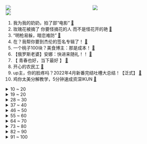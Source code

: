 <div >
	<a style="float:left;width:55%;" href = "https://github.com/anuraghazra/github-readme-stats">
	 <img src = "https://github-readme-stats.vercel.app/api?username=iuuuuuaena&theme=buefy&show_icons=true"/>
	</a>
	<a  style="float:right;width:45%" href = "https://github.com/anuraghazra/github-readme-stats">
	 <img  src="https://github-readme-stats.vercel.app/api/top-langs/?username=anuraghazra&layout=compact"/>
	</a>
	</div>

[![](https://img.shields.io/badge/jxd-@jxdgogogo.xyz-yellowgreen.svg)](https://www.jxdgogogo.xyz)<br>
1. 我为我的奶奶，拍了部“电影” [:link:](//www.bilibili.com/video/BV13Y4y1n76t) <br>
2. 玫瑰花被摘了 你要怪摘花的人 而不是怪花开的艳 [:link:](//www.bilibili.com/video/BV14L4y1w7S2) <br>
3. “明枪易躲，暗恋难防” [:link:](//www.bilibili.com/video/BV17B4y1i7YF) <br>
4. 在？我帮你要到杰伦的签名专辑了！ [:link:](//www.bilibili.com/video/BV1734y1s7sC) <br>
5. 一个桃子100块？美食博主：那是成本！ [:link:](//www.bilibili.com/video/BV1Da411X7jS) <br>
6. 【俄罗斯老婆】安娜：快进来随礼！！ [:link:](//www.bilibili.com/video/BV1sY4y1E7qP) <br>
7. 【  青春也好，当下最好  】 [:link:](//www.bilibili.com/video/BV1xa411X7Xr) <br>
8. 开心的农民工 [:link:](//www.bilibili.com/video/BV16t4y1871x) <br>
9. up主，你的脸疼吗？2022年4月新番完结吐槽大总结！【泛式】 [:link:](//www.bilibili.com/video/BV1PB4y1i7KA) <br>
10. 鸡你太美分解教学，5分钟速成资深IKUN [:link:](//www.bilibili.com/video/BV1oN4y1u723) <br>
<details>
<summary>10 ~ 20</summary>

11. 《原神》提瓦特风尚·衣装PV - 幕夜暗像 [:link:](//www.bilibili.com/video/BV1rt4y1t7HC) <br>
12. 2年了，竟然还有人不知道~ [:link:](//www.bilibili.com/video/BV14G411x7uU) <br>
13. 恋爱十年竟然同天生日，我送她这个当作生日礼物？？ [:link:](//www.bilibili.com/video/BV1o3411F7jh) <br>
14. 汤姆到底有多少条命?那些汤姆的奇葩死法！ [:link:](//www.bilibili.com/video/BV1dG411s7ta) <br>
15. 只需要三种材料就可以做情窦初开又再开的冰山熔岩，结尾有些话想对b站的笨不溜秋蛋说 [:link:](//www.bilibili.com/video/BV16v4y1u7Nt) <br>
16. 她 才是我整个生活的光 [:link:](//www.bilibili.com/video/BV12W4y1z79D) <br>
17. 画风突变！宋江：用魔法打败魔法！《水浒传》P28 [:link:](//www.bilibili.com/video/BV1y34y1p7j7) <br>
18. 小县城婚礼｜在与我同岁的乡下老房子出嫁 [:link:](//www.bilibili.com/video/BV1734y1s7V6) <br>
19. 莉⚡你⚡太⚡美⚡ [:link:](//www.bilibili.com/video/BV1VN4y1g7xG) <br>
</details>
<details>
<summary>19 ~ 20</summary>

20. 我妈真的很严格 [:link:](//www.bilibili.com/video/BV1wa411x77C) <br>
21. 我用高中心态读了两年大学才明白的事情… [:link:](//www.bilibili.com/video/BV1Qf4y1o7qB) <br>
22. 这小狗它说：~~~ [:link:](//www.bilibili.com/video/BV1Ha411X7no) <br>
23. 佳人【于文文唐诗逸张蔷赵梦刘恋】 [:link:](//www.bilibili.com/video/BV1LW4y1z74P) <br>
24. 雪莲负责人：雪莲5毛一包13年未涨价，“赚不到很多钱 更多是情怀” [:link:](//www.bilibili.com/video/BV1mt4y1t7fZ) <br>
25. 【Minecraft】世界首个纯红石神经网络！真正的红石人工智能(中文/English)(4K) [:link:](//www.bilibili.com/video/BV1yv4y1u7ZX) <br>
26. 没有人会喜欢夏天的 [:link:](//www.bilibili.com/video/BV1zT41137tG) <br>
27. 童年雪糕，但是拟人 [:link:](//www.bilibili.com/video/BV1CU4y1Q7CR) <br>
28. 雪莲文学是什么梗【梗指南】 [:link:](//www.bilibili.com/video/BV1kt4y187Uh) <br>
</details>
<details>
<summary>28 ~ 30</summary>

29. 我绵良绵影只想过平静的生活（jojo不灭钻石op还原） [:link:](//www.bilibili.com/video/BV18t4y1t7J9) <br>
30. r̵͎̟̰͓̄̈̔̌̆̌̋͌̽̇͛͒e̶̲͓̠͖̠̝͕͍͙̗̳̊̃͑͑̾͂͒d҉͍̟͖͎̜̟͓̗̤͂͌̄͊̈    【oc|原创动画】毕设概念.但还没毕业 [:link:](//www.bilibili.com/video/BV1mW4y1z7a3) <br>
31. 大学真不是你想的那样... [:link:](//www.bilibili.com/video/BV1yZ4y1a7vg) <br>
32. 体态大师：肋骨突出、骨盆前倾、颈椎反弓、肩膀内扣，你想象不到的根本原因 [:link:](//www.bilibili.com/video/BV1aY4y1n7Re) <br>
33. 【大福】圣主都来我这里进货 我做了一套会亮的符咒键帽 [:link:](//www.bilibili.com/video/BV1d34y1H7Fq) <br>
34. 耗时2天，剥1000只虾，只为这碗面中爱马仕 [:link:](//www.bilibili.com/video/BV1kS4y1p7a7) <br>
35. 星星点灯【王心凌张天爱蔡卓妍钟欣潼吴谨言】 [:link:](//www.bilibili.com/video/BV1oU4y1Q71b) <br>
36. 你摔了一跤就会吹Despacito了是吧？？ [:link:](//www.bilibili.com/video/BV1JZ4y1e7CF) <br>
37. 沉浸定格式拼搭乐高梵高，我是尽力了，梵高你自己看看吧 [:link:](//www.bilibili.com/video/BV1tv4y1u7QR) <br>
</details>
<details>
<summary>37 ~ 40</summary>

38. 疯了！好吃到疯了【会爆汁的鸡肉丸】真是超简单，周末就给家人试试吧！ [:link:](//www.bilibili.com/video/BV1Aa411s7Mx) <br>
39. 【罗翔】香烟能不能寄？不知者可以免责吗？ [:link:](//www.bilibili.com/video/BV1zL4y1w7pj) <br>
40. 香港·买买提这个名字是一位新疆爸爸对祖国的爱最直接的表达 #庆祝香港回归25周年 [:link:](//www.bilibili.com/video/BV1dG411s7Ci) <br>
41. 做了两年的up主，终于拥有了梦想中的工作室！ [:link:](//www.bilibili.com/video/BV1FT411G7x3) <br>
42. 我和女朋友，被房贷改变的这三年 [:link:](//www.bilibili.com/video/BV1Ca411W7v9) <br>
43. 谁能拒绝在越来越热的夏天，来一杯快乐无限的冰红茶！酸甜爽口，冰冰凉凉！喝一口透心凉，比买的还要好喝！夏日必喝冷饮，我投冰红茶！ [:link:](//www.bilibili.com/video/BV1vU4y1Q7bi) <br>
44. 嘎子：看好了！小夫是这样用的才对！ [:link:](//www.bilibili.com/video/BV1vU4y1S7ds) <br>
45. 七月首跳｜新操《水手怕水》 [:link:](//www.bilibili.com/video/BV1NW4y167a1) <br>
46. 销冠是如何让不想买东西的人回心转意的，也许是从你进门的那一刻起！！ [:link:](//www.bilibili.com/video/BV19W4y1z7Tt) <br>
</details>
<details>
<summary>46 ~ 50</summary>

47. 【俄罗斯街拍P3】回眸一笑击中了我的...心巴 | Semkavkvadrate [:link:](//www.bilibili.com/video/BV1ZB4y1p7M3) <br>
48. ⚡三 摇 嘲 讽⚡ [:link:](//www.bilibili.com/video/BV1pZ4y1e7Kv) <br>
49. 这一天天的，怎么就那么能演呢？ [:link:](//www.bilibili.com/video/BV1pW4y1z7vE) <br>
50. 请以你的名字呼唤我 [:link:](//www.bilibili.com/video/BV1bW4y1z7fb) <br>
51. 再也不怕没零食吃了 [:link:](//www.bilibili.com/video/BV1VB4y1W7gP) <br>
52. 熊出没，但是⚡电⚡摇... [:link:](//www.bilibili.com/video/BV14S4y1p7s9) <br>
53. 终于等到周杰伦 [:link:](//www.bilibili.com/video/BV1uG411x7Y9) <br>
54. 宝我今天签协议了什么协议？对你的一心一意 [:link:](//www.bilibili.com/video/BV1VN4y1g7a4) <br>
55. 《狗 头 吧 主》 [:link:](//www.bilibili.com/video/BV1BU4y1Q7ic) <br>
</details>
<details>
<summary>55 ~ 60</summary>

56. 踢出了打羽毛球的感觉，我打羽毛球也没这酷，为自己加油！！！ [:link:](//www.bilibili.com/video/BV1994y197MJ) <br>
57. 45元2斤蓝莓，烤鸡烧肉铺在松针上，云南的菜市场也太好逛了！ [:link:](//www.bilibili.com/video/BV16G411x78S) <br>
58. 结婚两年后，第一次分！开！旅！行！ [:link:](//www.bilibili.com/video/BV1594y1R7LJ) <br>
59. 印度街头甘蔗汁，好久没喝了。 [:link:](//www.bilibili.com/video/BV1RW4y1z7VL) <br>
60. 我跟着边境民警一起体验了他们的生活！有笑也有泪！ [:link:](//www.bilibili.com/video/BV17B4y1B7ZG) <br>
61. “我要跟我最好的朋友出去玩！” [:link:](//www.bilibili.com/video/BV18B4y1W7b3) <br>
62. 网易云看后不再网抑云 [:link:](//www.bilibili.com/video/BV1GT41137en) <br>
63. 谁叫我宠你们呢 [:link:](//www.bilibili.com/video/BV1f3411w73b) <br>
64. 当医生看到你的历史记录… [:link:](//www.bilibili.com/video/BV1T94y1R7i8) <br>
</details>
<details>
<summary>64 ~ 70</summary>

65. 【屠洪刚】《精忠报国》经典重献，致敬每一位爱国英雄！ [:link:](//www.bilibili.com/video/BV1bB4y1W72X) <br>
66. “雪糕刺客”？这些天价网红雪糕吃起来究竟怎样？#第六弹！ [:link:](//www.bilibili.com/video/BV1D3411w7w6) <br>
67. 【间谍过家家】上 任 鹅 城 [:link:](//www.bilibili.com/video/BV1pB4y1i71q) <br>
68. 据说把水杯放在床垫上，怎么蹦也不会倒！这是真的吗？最后小伙一个大跳，鸡蛋都没碎？ [:link:](//www.bilibili.com/video/BV1cN4y1g7d7) <br>
69. “2块钱的雪糕不可能这么可爱！！” [:link:](//www.bilibili.com/video/BV1vv4y1u7pK) <br>
70. 配音比赛视频 别赞  怕被同学发现 [:link:](//www.bilibili.com/video/BV1W3411w7Ww) <br>
71. “以后”您的容颜会有人记住的 [:link:](//www.bilibili.com/video/BV1eS4y1p7Aj) <br>
72. 【半佛】MBTI容易自己骗自己 [:link:](//www.bilibili.com/video/BV1aY4y1n7gA) <br>
73. 东三省的差异到底在哪？？ [:link:](//www.bilibili.com/video/BV1CB4y1W7nD) <br>
</details>
<details>
<summary>73 ~ 80</summary>

74. 贵州岜沙｜生于自然，归于自然 [:link:](//www.bilibili.com/video/BV1r3411w7iP) <br>
75. 这一仗，他输得尸骨无存！《黑袍纠察队》大结局—祖国人之死 [:link:](//www.bilibili.com/video/BV1YY4y1n7hT) <br>
76. 是个男孩斤六两 [:link:](//www.bilibili.com/video/BV1EZ4y1e7SC) <br>
77. 雪  王  找  茬  ，但遇到了刺客！ [:link:](//www.bilibili.com/video/BV12a411H7Um) <br>
78. 出门旅游，突然被电视台抓去采访....... [:link:](//www.bilibili.com/video/BV1rY4y1n7YF) <br>
79. 【奥特银河格斗3吐槽】从现在开始我将一次不死并且超神！ [:link:](//www.bilibili.com/video/BV1cY411K7Qd) <br>
80. 很遗憾得告诉大家，张欣怡东东他们这样子对我   我也没有办法…. [:link:](//www.bilibili.com/video/BV1cG411x79j) <br>
81. 【周大侠】扎下马步我不摇晃~ [:link:](//www.bilibili.com/video/BV1Cv4y1u7Zq) <br>
82. 力元君卖口罩 [:link:](//www.bilibili.com/video/BV1eT411u7Ki) <br>
</details>
<details>
<summary>82 ~ 90</summary>

83. 一看就会 [:link:](//www.bilibili.com/video/BV1LY411N7xR) <br>
84. 【迪卢克皮肤】我宣布，这个待机动作值回票价 [:link:](//www.bilibili.com/video/BV1Xv4y1T7aT) <br>
85. 【盘个生意】卖奥特曼卡片，能挣钱吗？ [:link:](//www.bilibili.com/video/BV1LS4y1p7Vw) <br>
86. 广告，但是打码丨高清变装合集 [:link:](//www.bilibili.com/video/BV1eU4y1S7a7) <br>
87. 第一次给男朋友化妆，没想到... [:link:](//www.bilibili.com/video/BV1BS4y1n7q4) <br>
88. 为什么打穿地壳一定要在海底？【汪品先院士】 [:link:](//www.bilibili.com/video/BV113411w7Hn) <br>
89. 剧本杀玩得最代入的人 [:link:](//www.bilibili.com/video/BV14r4y1M7Tp) <br>
90. 帮一块橡皮找回梦想 [:link:](//www.bilibili.com/video/BV1GY411K7xR) <br>
91. 98斤的巨大龙趸，帅小伙一顿操作猛如虎，出锅后香的不行 [:link:](//www.bilibili.com/video/BV1dr4y1M7nh) <br>
</details>
<details>
<summary>91 ~ 100</summary>

92. 某实验室正式揭牌成立 [:link:](//www.bilibili.com/video/BV1HS4y1n7uK) <br>
93. 今天超认真！ [:link:](//www.bilibili.com/video/BV14T41137BP) <br>
94. 食堂阿姨端馒头时不小心掉地上一个，于是…… [:link:](//www.bilibili.com/video/BV1m3411w7CL) <br>
95. 你会拐音吗？ [:link:](//www.bilibili.com/video/BV1yv4y1u7wB) <br>
96. 你没事吧？《战至巅峰》的某些明星，收收大少爷脾气吧！ [:link:](//www.bilibili.com/video/BV1AN4y1g72h) <br>
97. [间谍过家家自制MV完整版]普通动画人挑战霸权社！DOGE [:link:](//www.bilibili.com/video/BV1nY411K7iH) <br>
98. 飘了！花7w买台五菱 MINI EV ？ [:link:](//www.bilibili.com/video/BV1ot4y1t7eK) <br>
99. 雪莲雪糕，爱你孤身走暗巷，爱你不贵的模样。 [:link:](//www.bilibili.com/video/BV16a411W7cf) <br>
100. 益智小金字塔，比木头的那一款要难！话说它有四种摆法你们看出来了吗？ [:link:](//www.bilibili.com/video/BV1Cv4y1u7wo) <br>
</details>
